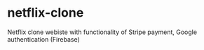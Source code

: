 # netflix-clone
Netflix clone webiste with functionality of Stripe payment, Google authentication (Firebase)
